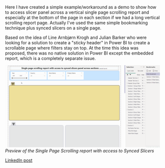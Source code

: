 Here I have created a simple example/workaround as a demo to show how to access slicer panel across a vertical single page scrolling report and especially at the bottom of the page in each section if we had a long vertical scrolling report page. Actually I've used the same simple bookmarking technique plus synced slicers on a single page. 

Based on the idea of ​​Line Arnbjørn Krogh and Julian Barker who were looking for a solution to create a "sticky header" in Power BI to create a scrollable page where filters stay on top. At the time this idea was proposed, there was no native solution in Power BI except the embedded report, which is a completely separate issue.

![Preview of the Single Page Scrolling report with access to Synced Slicers](https://github.com/FardKohan/PowerBI/blob/main/Single%20Page%20Scrolling%20report%20with%20access%20to%20Synced%20Slicers/PBI%20scrolling%20page%20with%20access%20to%20header%20slicers.gif)
*Preview of the Single Page Scrolling report with access to Synced Slicers*

[LinkedIn post](https://www.linkedin.com/feed/update/urn:li:activity:7229926934887989249/)

